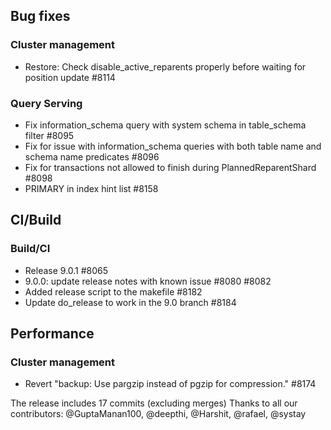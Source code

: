 ## Bug fixes
### Cluster management
 * Restore: Check disable_active_reparents properly before waiting for position update #8114
### Query Serving
 * Fix information_schema query with system schema in table_schema filter #8095
 * Fix for issue with information_schema queries with both table name and schema name predicates #8096
 * Fix for transactions not allowed to finish during PlannedReparentShard #8098
 * PRIMARY in index hint list #8158
## CI/Build
### Build/CI
 * Release 9.0.1 #8065
 * 9.0.0: update release notes with known issue #8080 #8082
 * Added release script to the makefile #8182
 * Update do_release to work in the 9.0 branch #8184
## Performance
### Cluster management
 * Revert "backup: Use pargzip instead of pgzip for compression." #8174

The release includes 17 commits (excluding merges)
Thanks to all our contributors: @GuptaManan100, @deepthi, @Harshit, @rafael, @systay
